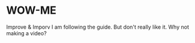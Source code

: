 # WOW-ME
Improve &amp; Imporv
I am following the guide. But don't really like it. 
Why not making a video?
